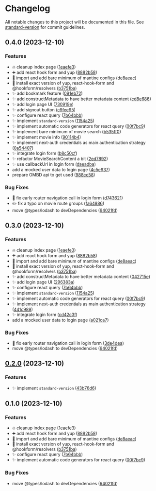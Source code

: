 # Changelog

All notable changes to this project will be documented in this file. See [standard-version](https://github.com/conventional-changelog/standard-version) for commit guidelines.

## 0.4.0 (2023-12-10)


### Features

* :fire: cleanup index page ([1eaefe3](https://github.com/createdbymahmood/divnotes-senior-frontend-developer-challenge/commit/1eaefe36daba8a79d48e04533ecc55228af31d47))
* :heavy_plus_sign: add react hook form and yup ([8882b58](https://github.com/createdbymahmood/divnotes-senior-frontend-developer-challenge/commit/8882b58facf4c3e07bf03b38a6a86e544b9f47e6))
* :lipstick: import and add bare minimum of mantine configs ([de8aeac](https://github.com/createdbymahmood/divnotes-senior-frontend-developer-challenge/commit/de8aeacf4594c37e8bf003e43d674ad8537c5fd7))
* :pushpin: install exact version of yup, react-hook-form and @hookform/resolvers ([b3751ba](https://github.com/createdbymahmood/divnotes-senior-frontend-developer-challenge/commit/b3751ba0d2982d047dd8992b9338a3ffb6e151c4))
* :sparkles: add bookmark feature ([091eb72](https://github.com/createdbymahmood/divnotes-senior-frontend-developer-challenge/commit/091eb72182cd127d3309636df07ad5c822b4b510))
* :sparkles: add constructMetadata to have better metadata content ([cd8e686](https://github.com/createdbymahmood/divnotes-senior-frontend-developer-challenge/commit/cd8e6860b60d155144adbfe0bef41dbb537b6f47))
* :sparkles: add login page UI ([730919e](https://github.com/createdbymahmood/divnotes-senior-frontend-developer-challenge/commit/730919ef9d6fce1c362fbe19c36520f050179e30))
* :sparkles: add signout button ([c9fee95](https://github.com/createdbymahmood/divnotes-senior-frontend-developer-challenge/commit/c9fee95ce96227d11c734706a2ab091a989269f7))
* :sparkles: configure react query ([7b64bbb](https://github.com/createdbymahmood/divnotes-senior-frontend-developer-challenge/commit/7b64bbb01ec1a407aa46d8c46e508038825684bd))
* :sparkles: implement `standard-version` ([1154a25](https://github.com/createdbymahmood/divnotes-senior-frontend-developer-challenge/commit/1154a25e277fa68d786f4abc2456317a8bbc6cda))
* :sparkles: implement automatic code generators for react query ([00f7bc9](https://github.com/createdbymahmood/divnotes-senior-frontend-developer-challenge/commit/00f7bc9d8d7c5f2914bde79dca724305d53fdbe1))
* :sparkles: implement bare minimum of movie search ([b535ff0](https://github.com/createdbymahmood/divnotes-senior-frontend-developer-challenge/commit/b535ff04bde4e49ca136e431a70adb35d1d63f01))
* :sparkles: implement movie info ([90114b4](https://github.com/createdbymahmood/divnotes-senior-frontend-developer-challenge/commit/90114b45f990540d1a72474e55a32720beeebc7f))
* :sparkles: implement next-auth credentials as main authentication strategy ([0a54407](https://github.com/createdbymahmood/divnotes-senior-frontend-developer-challenge/commit/0a544077f1266c2e788d95df7d79c01dc9019fbd))
* :sparkles: integrate login form ([b8c50cf](https://github.com/createdbymahmood/divnotes-senior-frontend-developer-challenge/commit/b8c50cfbbd31df2a75daf1a3329887903cac9f5d))
* :sparkles: refactor MovieSearchContent a bit ([2ed7892](https://github.com/createdbymahmood/divnotes-senior-frontend-developer-challenge/commit/2ed7892b66024acf430996931448a261094847f8))
* :sparkles: use callbackUrl in login form ([daeadba](https://github.com/createdbymahmood/divnotes-senior-frontend-developer-challenge/commit/daeadba237c185843b5f182d6b0ce24e6e641480))
* add a mocked user data to login page ([4c5e937](https://github.com/createdbymahmood/divnotes-senior-frontend-developer-challenge/commit/4c5e937398164762f169e11cba582edb45d88665))
* prepare OMBD api to get used ([988cc58](https://github.com/createdbymahmood/divnotes-senior-frontend-developer-challenge/commit/988cc5867d87e13214ae968c481a60a6bf46f9db))


### Bug Fixes

* :bug: fix early router navigation call in login form ([d743621](https://github.com/createdbymahmood/divnotes-senior-frontend-developer-challenge/commit/d743621893b16934359e1a7ad320138d934692ba))
* :pencil2: fix a typo on movie route groups ([fa64886](https://github.com/createdbymahmood/divnotes-senior-frontend-developer-challenge/commit/fa6488626c27b876a1bdd40bdde4d2ecf08e3e34))
* move @types/lodash to devDependencies ([64021fd](https://github.com/createdbymahmood/divnotes-senior-frontend-developer-challenge/commit/64021fd3943b7a7feb9f088ae036048e43ffa4bf))

## 0.3.0 (2023-12-10)


### Features

* :fire: cleanup index page ([1eaefe3](https://github.com/createdbymahmood/divnotes-senior-frontend-developer-challenge/commit/1eaefe36daba8a79d48e04533ecc55228af31d47))
* :heavy_plus_sign: add react hook form and yup ([8882b58](https://github.com/createdbymahmood/divnotes-senior-frontend-developer-challenge/commit/8882b58facf4c3e07bf03b38a6a86e544b9f47e6))
* :lipstick: import and add bare minimum of mantine configs ([de8aeac](https://github.com/createdbymahmood/divnotes-senior-frontend-developer-challenge/commit/de8aeacf4594c37e8bf003e43d674ad8537c5fd7))
* :pushpin: install exact version of yup, react-hook-form and @hookform/resolvers ([b3751ba](https://github.com/createdbymahmood/divnotes-senior-frontend-developer-challenge/commit/b3751ba0d2982d047dd8992b9338a3ffb6e151c4))
* :sparkles: add constructMetadata to have better metadata content ([042715e](https://github.com/createdbymahmood/divnotes-senior-frontend-developer-challenge/commit/042715e00df607fd8602779bcf129577a721c1a7))
* :sparkles: add login page UI ([296383a](https://github.com/createdbymahmood/divnotes-senior-frontend-developer-challenge/commit/296383aefdbd6867748bd59c2f115013093c4c1a))
* :sparkles: configure react query ([7b64bbb](https://github.com/createdbymahmood/divnotes-senior-frontend-developer-challenge/commit/7b64bbb01ec1a407aa46d8c46e508038825684bd))
* :sparkles: implement `standard-version` ([1154a25](https://github.com/createdbymahmood/divnotes-senior-frontend-developer-challenge/commit/1154a25e277fa68d786f4abc2456317a8bbc6cda))
* :sparkles: implement automatic code generators for react query ([00f7bc9](https://github.com/createdbymahmood/divnotes-senior-frontend-developer-challenge/commit/00f7bc9d8d7c5f2914bde79dca724305d53fdbe1))
* :sparkles: implement next-auth credentials as main authentication strategy ([441c989](https://github.com/createdbymahmood/divnotes-senior-frontend-developer-challenge/commit/441c9898ec7ae3ae97f9777962d5bf42b2272aeb))
* :sparkles: integrate login form ([cd42c3f](https://github.com/createdbymahmood/divnotes-senior-frontend-developer-challenge/commit/cd42c3f19d46adfc53f4f28aa021c7e206b09294))
* add a mocked user data to login page ([a021ca7](https://github.com/createdbymahmood/divnotes-senior-frontend-developer-challenge/commit/a021ca7134cdfeede138dcb3e6bfdf59a359aab6))


### Bug Fixes

* :bug: fix early router navigation call in login form ([3de4dea](https://github.com/createdbymahmood/divnotes-senior-frontend-developer-challenge/commit/3de4dea1a3623edb11bc7f0ced76a4b0bff1c6c6))
* move @types/lodash to devDependencies ([64021fd](https://github.com/createdbymahmood/divnotes-senior-frontend-developer-challenge/commit/64021fd3943b7a7feb9f088ae036048e43ffa4bf))

## [0.2.0](https://github.com/createdbymahmood/divnotes-senior-frontend-developer-challenge/compare/v0.1.0...v0.2.0) (2023-12-10)


### Features

* :sparkles: implement `standard-version` ([43b76d6](https://github.com/createdbymahmood/divnotes-senior-frontend-developer-challenge/commit/43b76d6bde29a0cf675871b95bcda4716d0da2e7))

## 0.1.0 (2023-12-10)


### Features

* :fire: cleanup index page ([1eaefe3](https://github.com/createdbymahmood/divnotes-senior-frontend-developer-challenge/commit/1eaefe36daba8a79d48e04533ecc55228af31d47))
* :heavy_plus_sign: add react hook form and yup ([8882b58](https://github.com/createdbymahmood/divnotes-senior-frontend-developer-challenge/commit/8882b58facf4c3e07bf03b38a6a86e544b9f47e6))
* :lipstick: import and add bare minimum of mantine configs ([de8aeac](https://github.com/createdbymahmood/divnotes-senior-frontend-developer-challenge/commit/de8aeacf4594c37e8bf003e43d674ad8537c5fd7))
* :pushpin: install exact version of yup, react-hook-form and @hookform/resolvers ([b3751ba](https://github.com/createdbymahmood/divnotes-senior-frontend-developer-challenge/commit/b3751ba0d2982d047dd8992b9338a3ffb6e151c4))
* :sparkles: configure react query ([7b64bbb](https://github.com/createdbymahmood/divnotes-senior-frontend-developer-challenge/commit/7b64bbb01ec1a407aa46d8c46e508038825684bd))
* :sparkles: implement automatic code generators for react query ([00f7bc9](https://github.com/createdbymahmood/divnotes-senior-frontend-developer-challenge/commit/00f7bc9d8d7c5f2914bde79dca724305d53fdbe1))


### Bug Fixes

* move @types/lodash to devDependencies ([64021fd](https://github.com/createdbymahmood/divnotes-senior-frontend-developer-challenge/commit/64021fd3943b7a7feb9f088ae036048e43ffa4bf))
